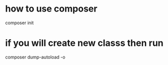 # how to use composer
composer init
# if you will create new classs then run
composer dump-autoload -o